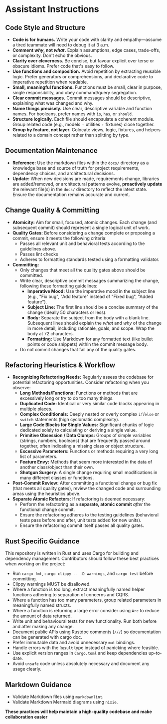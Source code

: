 # Assistant Instructions

## Code Style and Structure

* **Code is for humans.** Write your code with clarity and empathy—assume a tired teammate will need to debug it at 3 a.m.
* **Comment *why*, not *what*.** Explain assumptions, edge cases, trade-offs, or complexity. Don't echo the obvious.
* **Clarity over cleverness.** Be concise, but favour explicit over terse or obscure idioms. Prefer code that's easy to follow.
* **Use functions and composition.** Avoid repetition by extracting reusable logic. Prefer generators or comprehensions, and declarative code to imperative repetition when readable.
* **Small, meaningful functions.** Functions must be small, clear in purpose, single responsibility, and obey command/query segregation.
* **Clear commit messages.** Commit messages should be descriptive, explaining what was changed and why.
* **Name things precisely.** Use clear, descriptive variable and function names. For booleans, prefer names with `is`, `has`, or `should`.
* **Structure logically.** Each file should encapsulate a coherent module. Group related code (e.g., models + utilities + fixtures) close together.
* **Group by feature, not layer.** Colocate views, logic, fixtures, and helpers related to a domain concept rather than splitting by type.

## Documentation Maintenance

* **Reference:** Use the markdown files within the `docs/` directory as a knowledge base and source of truth for project requirements, dependency choices, and architectural decisions.
* **Update:** When new decisions are made, requirements change, libraries are added/removed, or architectural patterns evolve, **proactively update** the relevant file(s) in the `docs/` directory to reflect the latest state. Ensure the documentation remains accurate and current.

## Change Quality & Committing

* **Atomicity:** Aim for small, focused, atomic changes. Each change (and subsequent commit) should represent a single logical unit of work.
* **Quality Gates:** Before considering a change complete or proposing a commit, ensure it meets the following criteria:
    * Passes all relevant unit and behavioral tests according to the guidelines above.
    * Passes lint checks
    * Adheres to formatting standards tested using a formatting validator.
* **Committing:**
  * Only changes that meet all the quality gates above should be committed.
  * Write clear, descriptive commit messages summarizing the change, following these formatting guidelines:
    * **Imperative Mood:** Use the imperative mood in the subject line (e.g., "Fix bug", "Add feature" instead of "Fixed bug", "Added feature").
    * **Subject Line:** The first line should be a concise summary of the change (ideally 50 characters or less).
    * **Body:** Separate the subject from the body with a blank line. Subsequent lines should explain the *what* and *why* of the change in more detail, including rationale, goals, and scope. Wrap the body at 72 characters.
    * **Formatting:** Use Markdown for any formatted text (like bullet points or code snippets) within the commit message body.
  * Do not commit changes that fail any of the quality gates.

## Refactoring Heuristics & Workflow

* **Recognizing Refactoring Needs:** Regularly assess the codebase for potential refactoring opportunities. Consider refactoring when you observe:
  * **Long Methods/Functions:** Functions or methods that are excessively long or try to do too many things.
  * **Duplicated Code:** Identical or very similar code blocks appearing in multiple places.
  * **Complex Conditionals:** Deeply nested or overly complex `if`/`else` or `switch` statements (high cyclomatic complexity).
  * **Large Code Blocks for Single Values:** Significant chunks of logic dedicated solely to calculating or deriving a single value.
  * **Primitive Obsession / Data Clumps:** Groups of simple variables (strings, numbers, booleans) that are frequently passed around together, often indicating a missing class or object structure.
  * **Excessive Parameters:** Functions or methods requiring a very long list of parameters.
  * **Feature Envy:** Methods that seem more interested in the data of another class/object than their own.
  * **Shotgun Surgery:** A single change requiring small modifications in many different classes or functions.
* **Post-Commit Review:** After committing a functional change or bug fix (that meets all quality gates), review the changed code and surrounding areas using the heuristics above.
* **Separate Atomic Refactors:** If refactoring is deemed necessary:
  * Perform the refactoring as a **separate, atomic commit** *after* the functional change commit.
  * Ensure the refactoring adheres to the testing guidelines (behavioral tests pass before and after, unit tests added for new units).
  * Ensure the refactoring commit itself passes all quality gates.

## Rust Specific Guidance
This repository is written in Rust and uses Cargo for building and dependency management. Contributors should follow these best practices when working on the project:

* Run `cargo fmt`, `cargo clippy -- -D warnings`, and `cargo test` before committing.
* Clippy warnings MUST be disallowed.
* Where a function is too long, extract meaningfully named helper functions adhering to separation of concerns and CQRS.
* Where a function has too many parameters, group related parameters in meaningfully named structs.
* Where a function is returning a large error consider using `Arc` to reduce the amount of data returned.
* Write unit and behavioural tests for new functionality. Run both before and after making any change.
* Document public APIs using Rustdoc comments (`///`) so documentation can be generated with cargo doc.
* Prefer immutable data and avoid unnecessary `mut` bindings.
* Handle errors with the `Result` type instead of panicking where feasible.
* Use explicit version ranges in `Cargo.toml` and keep dependencies up-to-date.
* Avoid `unsafe` code unless absolutely necessary and document any usage clearly.

## Markdown Guidance

* Validate Markdown files using `markdownlint`.
* Validate Markdown Mermaid diagrams using `nixie`.

**These practices will help maintain a high-quality codebase and make collaboration easier**
